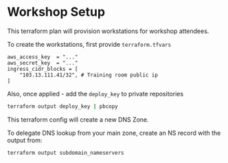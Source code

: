 # Workshop Setup

This terraform plan will provision workstations for workshop attendees.

To create the workstations, first provide `terraform.tfvars`

```hcl
aws_access_key  = "..."
aws_secret_key  = "..."
ingress_cidr_blocks = [
    "103.13.111.41/32", # Training room public ip
]
```

Also, once applied - add the `deploy_key` to private repositories

```bash
terraform output deploy_key | pbcopy
```

This terraform config will create a new DNS Zone.

To delegate DNS lookup from your main zone, create an NS record with the output
from:

```
terraform output subdomain_nameservers
```

